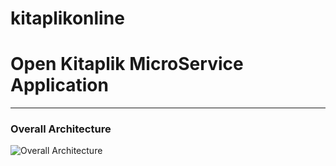# kitaplikonline
# Open Kitaplik MicroService Application

---
### Overall Architecture
![Overall Architecture](<img src="https://r.resimlink.com/TULH6sXh0iZI.png" alt="project-screenshot" width="1920" height="400/">)
